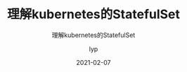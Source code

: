 ---
layout:     post 
title:      "理解kubernetes的StatefulSet"
subtitle:   "理解kubernetes的StatefulSet"
description: " "
date:       2021-02-07
author:     "lyp"
image: "https://res.cloudinary.com/lyp/image/upload/v1612709780/hugo/blog.github.io/pexels-matt-hardy-2568001.jpg"
published: false
tags:
    - kubernetes
    - 云原生
    - StatefulSet
    - 玩转Kubernetes
categories: 
    - kubernetes
---